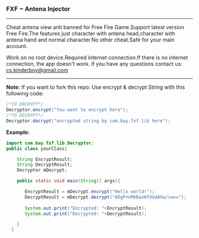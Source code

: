 ### FXF ~ Antena Injector
---
Cheat antena view anti banned for Free Fire Game.Support latest version Free Fire.The features just character with antena head,character with antena hand and normal character.No other cheat.Safe for your main account.

Work on no root device.Required internet connection.If there is no internet connection, the app doesn't work.
if you have any questions contact us: cs.kinderboy@gmail.com



---



**Note:**
If you want to fork this repo:
Use encrypt & decrypt String with this following code:
``` java
/*TO ENCRYPT*/
Decryptor.encrypt("You want to encrypt here");
/*TO DECRYPT*/
Decryptor.decrypt("encrypted string by com.bay.fxf.lib here");
```
**Example:**
``` java
import com.bay.fxf.lib.Decryptor;
public class yourClass{

    String EncryptResult;
    String DecryptResult;
    Decryptor mDecrypt;

    public static void main(String[] args){

       EncryptResult = mDecrypt.encrypt("Hello world!");
       DecryptResult = mDecrypt.decrypt("AOgP+nMkBazHfXUdAVw/cw==");
       
       System.out.print("Encrypted: "+EncryptResult);
       System.out.print("Decrypted: "+DecryptResult);

    }
  }
```
